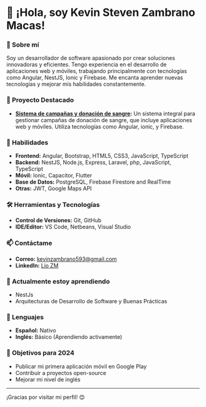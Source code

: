 # 👋 ¡Hola, soy Kevin Steven Zambrano Macas!

### 🚀 Sobre mí
Soy un desarrollador de software apasionado por crear soluciones innovadoras y eficientes. 
Tengo experiencia en el desarrollo de aplicaciones web y móviles, trabajando principalmente con tecnologías como Angular, NestJS, Ionic y Firebase. 
Me encanta aprender nuevas tecnologías y mejorar mis habilidades constantemente.

### 💼 Proyecto Destacado
- **[Sistema de campañas y donación de sangre](url):** Un sistema integral para gestionar campañas de donación de sangre, que incluye aplicaciones web y móviles. Utiliza tecnologías como Angular, ionic, y Firebase.

### 🌟 Habilidades
- **Frontend:** Angular, Bootstrap, HTML5, CSS3, JavaScript, TypeScript
- **Backend:** NestJS, Node.js, Express, Laravel, php, JavaScript, TypeScript
- **Móvil:** Ionic, Capacitor, Flutter
- **Base de Datos:** PostgreSQL, Firebase Firestore and RealTime
- **Otras:** JWT, Google Maps API

### 🛠️ Herramientas y Tecnologías
- **Control de Versiones:** Git, GitHub
- **IDE/Editor:** VS Code, Netbeans, Visual Studio

### 📫 Contáctame
- **Correo:** kevinzambrano593@gmail.com
- **LinkedIn:** [Lio ZM](https://www.linkedin.com/in/lio-zm-09883431a/)

### 🌱 Actualmente estoy aprendiendo
- NestJs
- Arquitecturas de Desarrollo de Software y Buenas Prácticas

### 💬 Lenguajes
- **Español:** Nativo
- **Inglés:** Básico (Aprendiendo activamente)

### 🎯 Objetivos para 2024
- Publicar mi primera aplicación móvil en Google Play
- Contribuir a proyectos open-source
- Mejorar mi nivel de inglés

---

¡Gracias por visitar mi perfil! 😊
